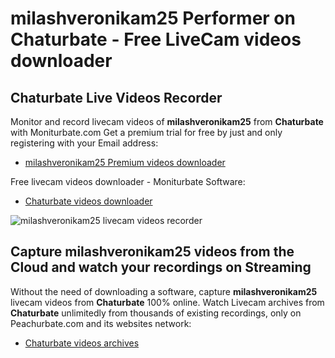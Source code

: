# milashveronikam25 Performer on Chaturbate - Free LiveCam videos downloader

## Chaturbate Live Videos Recorder

Monitor and record livecam videos of **milashveronikam25** from **Chaturbate** with Moniturbate.com
Get a premium trial for free by just and only registering with your Email address:
* [milashveronikam25 Premium videos downloader](https://moniturbate.com/request-demo-licence-key.html)

Free livecam videos downloader - Moniturbate Software:
* [Chaturbate videos downloader](https://moniturbate.com/moniturbate-download-software.html)

![milashveronikam25 livecam videos recorder](https://peachurnet.com/templates/moniturbate-software.png)


## Capture milashveronikam25 videos from the Cloud and watch your recordings on Streaming

Without the need of downloading a software, capture **milashveronikam25** livecam videos from **Chaturbate** 100% online.
Watch Livecam archives from **Chaturbate** unlimitedly from thousands of existing recordings, only on Peachurbate.com and its websites network:
* [Chaturbate videos archives](https://peachurnet.com/)